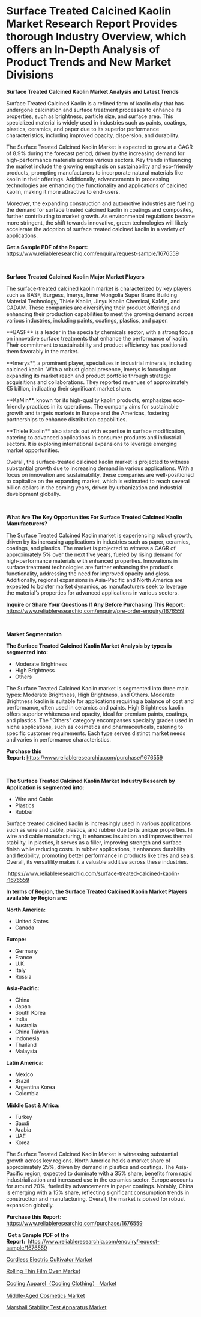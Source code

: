 <p><h1>Surface Treated Calcined Kaolin Market Research Report Provides thorough Industry Overview, which offers an In-Depth Analysis of Product Trends and New Market Divisions</h1></p><p><strong>Surface Treated Calcined Kaolin Market Analysis and Latest Trends</strong></p>
<p><p>Surface Treated Calcined Kaolin is a refined form of kaolin clay that has undergone calcination and surface treatment processes to enhance its properties, such as brightness, particle size, and surface area. This specialized material is widely used in industries such as paints, coatings, plastics, ceramics, and paper due to its superior performance characteristics, including improved opacity, dispersion, and durability.</p><p>The Surface Treated Calcined Kaolin Market is expected to grow at a CAGR of 8.9% during the forecast period, driven by the increasing demand for high-performance materials across various sectors. Key trends influencing the market include the growing emphasis on sustainability and eco-friendly products, prompting manufacturers to incorporate natural materials like kaolin in their offerings. Additionally, advancements in processing technologies are enhancing the functionality and applications of calcined kaolin, making it more attractive to end-users.</p><p>Moreover, the expanding construction and automotive industries are fueling the demand for surface treated calcined kaolin in coatings and composites, further contributing to market growth. As environmental regulations become more stringent, the shift towards innovative, green technologies will likely accelerate the adoption of surface treated calcined kaolin in a variety of applications.</p></p>
<p><strong>Get a Sample PDF of the Report:&nbsp;</strong> <a href="https://www.reliableresearchiq.com/enquiry/request-sample/1676559?utm_campaign=1123&utm_medium=2&utm_source=Github&utm_content=ia&utm_term=18102024&utm_id=surface-treated-calcined-kaolin">https://www.reliableresearchiq.com/enquiry/request-sample/1676559</a></p>
<p>&nbsp;</p>
<p><strong>Surface Treated Calcined Kaolin Major Market Players</strong></p>
<p><p>The surface-treated calcined kaolin market is characterized by key players such as BASF, Burgess, Imerys, Inner Mongolia Super Brand Building Material Technology, Thiele Kaolin, Jinyu Kaolin Chemical, KaMin, and CADAM. These companies are diversifying their product offerings and enhancing their production capabilities to meet the growing demand across various industries, including paints, coatings, plastics, and paper.</p><p>**BASF** is a leader in the specialty chemicals sector, with a strong focus on innovative surface treatments that enhance the performance of kaolin. Their commitment to sustainability and product efficiency has positioned them favorably in the market.</p><p>**Imerys**, a prominent player, specializes in industrial minerals, including calcined kaolin. With a robust global presence, Imerys is focusing on expanding its market reach and product portfolio through strategic acquisitions and collaborations. They reported revenues of approximately €5 billion, indicating their significant market share.</p><p>**KaMin**, known for its high-quality kaolin products, emphasizes eco-friendly practices in its operations. The company aims for sustainable growth and targets markets in Europe and the Americas, fostering partnerships to enhance distribution capabilities.</p><p>**Thiele Kaolin** also stands out with expertise in surface modification, catering to advanced applications in consumer products and industrial sectors. It is exploring international expansions to leverage emerging market opportunities.</p><p>Overall, the surface-treated calcined kaolin market is projected to witness substantial growth due to increasing demand in various applications. With a focus on innovation and sustainability, these companies are well-positioned to capitalize on the expanding market, which is estimated to reach several billion dollars in the coming years, driven by urbanization and industrial development globally.</p></p>
<p>&nbsp;</p>
<p><strong>What Are The Key Opportunities For Surface Treated Calcined Kaolin Manufacturers?</strong></p>
<p><p>The Surface Treated Calcined Kaolin market is experiencing robust growth, driven by its increasing applications in industries such as paper, ceramics, coatings, and plastics. The market is projected to witness a CAGR of approximately 5% over the next five years, fueled by rising demand for high-performance materials with enhanced properties. Innovations in surface treatment technologies are further enhancing the product's functionality, addressing the need for improved opacity and gloss. Additionally, regional expansions in Asia-Pacific and North America are expected to bolster market dynamics, as manufacturers seek to leverage the material’s properties for advanced applications in various sectors.</p></p>
<p><strong>Inquire or Share Your Questions If Any Before Purchasing This Report:</strong> <a href="https://www.reliableresearchiq.com/enquiry/pre-order-enquiry/1676559?utm_campaign=1123&utm_medium=2&utm_source=Github&utm_content=ia&utm_term=18102024&utm_id=surface-treated-calcined-kaolin">https://www.reliableresearchiq.com/enquiry/pre-order-enquiry/1676559</a></p>
<p>&nbsp;</p>
<p><strong>Market Segmentation</strong></p>
<p><strong>The Surface Treated Calcined Kaolin Market Analysis by types is segmented into:</strong></p>
<p><ul><li>Moderate Brightness</li><li>High Brightness</li><li>Others</li></ul></p>
<p><p>The Surface Treated Calcined Kaolin market is segmented into three main types: Moderate Brightness, High Brightness, and Others. Moderate Brightness kaolin is suitable for applications requiring a balance of cost and performance, often used in ceramics and paints. High Brightness kaolin offers superior whiteness and opacity, ideal for premium paints, coatings, and plastics. The "Others" category encompasses specialty grades used in niche applications, such as cosmetics and pharmaceuticals, catering to specific customer requirements. Each type serves distinct market needs and varies in performance characteristics.</p></p>
<p><strong>Purchase this Report:&nbsp;</strong><a href="https://www.reliableresearchiq.com/purchase/1676559?utm_campaign=1123&utm_medium=2&utm_source=Github&utm_content=ia&utm_term=18102024&utm_id=surface-treated-calcined-kaolin">https://www.reliableresearchiq.com/purchase/1676559</a></p>
<p>&nbsp;</p>
<p><strong>The Surface Treated Calcined Kaolin Market Industry Research by Application is segmented into:</strong></p>
<p><ul><li>Wire and Cable</li><li>Plastics</li><li>Rubber</li></ul></p>
<p><p>Surface treated calcined kaolin is increasingly used in various applications such as wire and cable, plastics, and rubber due to its unique properties. In wire and cable manufacturing, it enhances insulation and improves thermal stability. In plastics, it serves as a filler, improving strength and surface finish while reducing costs. In rubber applications, it enhances durability and flexibility, promoting better performance in products like tires and seals. Overall, its versatility makes it a valuable additive across these industries.</p></p>
<p><a href="https://www.reliableresearchiq.com/surface-treated-calcined-kaolin-r1676559?utm_campaign=1123&utm_medium=2&utm_source=Github&utm_content=ia&utm_term=18102024&utm_id=surface-treated-calcined-kaolin">&nbsp;https://www.reliableresearchiq.com/surface-treated-calcined-kaolin-r1676559</a></p>
<p><strong>In terms of Region, the Surface Treated Calcined Kaolin Market Players available by Region are:</strong></p>
<p>
    <p> <strong> North America: </strong>
        <ul>
            <li>United States</li>
            <li>Canada</li>
        </ul>
        </p> 
    <p> <strong> Europe: </strong>
        <ul>
            <li>Germany</li>
            <li>France</li>
            <li>U.K.</li>
            <li>Italy</li>
            <li>Russia</li>
        </ul>
        </p> 
    <p> <strong> Asia-Pacific: </strong>
        <ul>
            <li>China</li>
            <li>Japan</li>
            <li>South Korea</li>
            <li>India</li>
            <li>Australia</li>
            <li>China Taiwan</li>
            <li>Indonesia</li>
            <li>Thailand</li>
            <li>Malaysia</li>
        </ul>
        </p> 
    <p> <strong> Latin America: </strong>
        <ul>
            <li>Mexico</li>
            <li>Brazil</li>
            <li>Argentina Korea</li>
            <li>Colombia</li>
        </ul>
        </p> 
    <p> <strong> Middle East & Africa: </strong>
        <ul>
            <li>Turkey</li>
            <li>Saudi</li>
            <li>Arabia</li>
            <li>UAE</li>
            <li>Korea</li>
        </ul>
    </p>
    </p>
<p><p>The Surface Treated Calcined Kaolin Market is witnessing substantial growth across key regions. North America holds a market share of approximately 25%, driven by demand in plastics and coatings. The Asia-Pacific region, expected to dominate with a 35% share, benefits from rapid industrialization and increased use in the ceramics sector. Europe accounts for around 20%, fueled by advancements in paper coatings. Notably, China is emerging with a 15% share, reflecting significant consumption trends in construction and manufacturing. Overall, the market is poised for robust expansion globally.</p></p>
<p><strong>Purchase this Report: </strong><a href="https://www.reliableresearchiq.com/purchase/1676559?utm_campaign=1123&utm_medium=2&utm_source=Github&utm_content=ia&utm_term=18102024&utm_id=surface-treated-calcined-kaolin">https://www.reliableresearchiq.com/purchase/1676559</a></p>
<p>&nbsp;<strong>Get a Sample PDF of the Report:&nbsp;&nbsp;</strong><a href="https://www.reliableresearchiq.com/enquiry/request-sample/1676559?utm_campaign=1123&utm_medium=2&utm_source=Github&utm_content=ia&utm_term=18102024&utm_id=surface-treated-calcined-kaolin">https://www.reliableresearchiq.com/enquiry/request-sample/1676559</a></p>
<p><strong></strong></p>
<p><p><a href="https://www.linkedin.com/pulse/cordless-electric-cultivator-market-industry-landscape-growth-g5enc?utm_campaign=1123&utm_medium=2&utm_source=Github&utm_content=ia&utm_term=18102024&utm_id=surface-treated-calcined-kaolin">Cordless Electric Cultivator Market</a></p><p><a href="https://issuu.com/reportprime-2/docs/rolling-thin-film-oven-market-size-_a04d82dfcd9e40?utm_campaign=1123&utm_medium=2&utm_source=Github&utm_content=ia&utm_term=18102024&utm_id=surface-treated-calcined-kaolin">Rolling Thin Film Oven Market</a></p><p><a href="https://github.com/eleanore16mal/Market-Research-Report-List-1/blob/main/cooling-apparelcooling-clothing-market.md?utm_campaign=1123&utm_medium=2&utm_source=Github&utm_content=ia&utm_term=18102024&utm_id=surface-treated-calcined-kaolin">Cooling Apparel（Cooling Clothing） Market</a></p><p><a href="https://github.com/akrenkthongy/Market-Research-Report-List-1/blob/main/middle-aged-cosmetics-market.md?utm_campaign=1123&utm_medium=2&utm_source=Github&utm_content=ia&utm_term=18102024&utm_id=surface-treated-calcined-kaolin">Middle-Aged Cosmetics Market</a></p><p><a href="https://issuu.com/reportprime-2/docs/marshall-stability-test-apparatus-m_9cb31f04fbb92d?utm_campaign=1123&utm_medium=2&utm_source=Github&utm_content=ia&utm_term=18102024&utm_id=surface-treated-calcined-kaolin">Marshall Stability Test Apparatus Market</a></p></p>